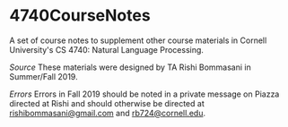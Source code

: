 # 4740CourseNotes
A set of course notes to supplement other course materials in Cornell University's CS 4740: Natural Language Processing. 

*Source* 
These materials were designed by TA Rishi Bommasani in Summer/Fall 2019.  

*Errors* 
Errors in Fall 2019 should be noted in a private message on Piazza directed at Rishi and should otherwise be directed at rishibommasani@gmail.com and rb724@cornell.edu. 
